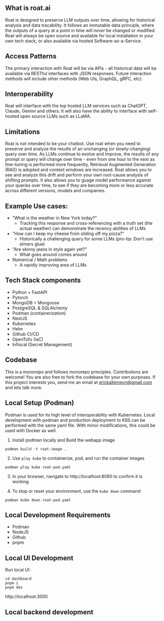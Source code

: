 ## What is roat.ai
Roat is designed to preserve LLM outputs over time, allowing for historical analysis and data tracability. It follows an immutable data principle, where the outputs of a query at a point in time will *never* be changed or modified. Roat will always be open source and available for local installation in your own tech stack, or also available via hosted Software-as-a-Service.

## Access Patterns
The primary interaction with Roat will be via APIs - all historical data will be available via RESTful interfaces with JSON responses. Future interaction methods will include other methods (Web UIs, GraphQL, gRPC, etc). 

## Interoperability
Roat will interface with the top hosted LLM services such as ChatGPT, Claude, Gemini and others. It will also have the ability to interface with self-hosted open source LLMs such as LLaMA.

## Limitations
Roat is not intended to be your chatbot. Use roat when you need to preserve and analyze the results of an unchanging (or slowly-changing) query over time. As LLMs continue to evolve and improve, the results of any prompt or query will change over time - even from one hour to the next as fine-tuning is performed more frequently, Retrieval Augmented Generation (RAG) is adopted and context windows are increased. Roat allows you to see and analyze this drift and perform your own root-cause analysis of shifting prompts. It also allows you to guage model performance against your queries over time, to see if they are becoming more or less accurate across different versions, models and companies. 

## Example Use cases:
- "What is the weather in New York today?"
    * Tracking this response and cross-referencing with a truth set (the actual weather) can demonstrate the recency abilities of LLMs
- "How can I keep my cheese from sliding off my pizza?"
    * Historically a challenging query for some LLMs (pro-tip: Don't use elmers glue)
- "Are skinny jeans in style again yet?"
    * What goes around comes around
- Numerical / Math problems
    * A rapidly improving area of LLMs

## Tech Stack components
- Python + FastAPI
- Pytorch
- MongoDB + Mongoose
- PostgreSQL & SQLAlchemy
- Podman (containerization)
- NextJS
- Kubernetes
- Helm
- Github CI/CD
- OpenTofu (IaC)
- Infiscal (Secret Management)

## Codebase
This is a monorepo and follows monorepo principles. 
Contributions are welcome! You are also free to fork the codebase for your own purposes. If this project interests you, send me an email at erickallemeyn@gmail.com and lets talk more.

## Local Setup (Podman)
Podman is used for its high level of interoperability with Kubernetes. Local development with podman and production deployment to K8S can be performed with the same yaml file. With minor modifications, this could be used with Docker as well.

1. Install podman locally and Build the webapp image
```
podman build -t roat-image .
```

2. Use `play kube` to containerize, pod, and run the container images
```
podman play kube roat-pod.yaml
```

3. In your browser, navigate to http://localhost:8080 to confirm it is working

4. To stop or reset your environment, use the `kube down` command
```
podman kube down roat-pod.yaml
```
 

## Local Development Requirements
- Podman
- NodeJS
- Github
- pnpm
 

## Local UI Development 
Run local UI: 
```
cd dashboard
pnpm i
pnpm dev
```
http://localhost:3000

## Local backend development



